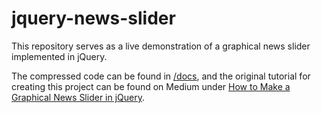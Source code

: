 # jquery-news-slider
This repository serves as a live demonstration of a graphical news slider implemented in jQuery.

The compressed code can be found in [/docs](https://github.com/CharlesStover/jquery-news-slider/tree/master/docs),
and the original tutorial for creating this project can be found on Medium under
[How to Make a Graphical News Slider in jQuery](https://medium.com/@Charles_Stover/how-to-make-a-graphical-news-slider-in-jquery-9bb252d35aa3).
